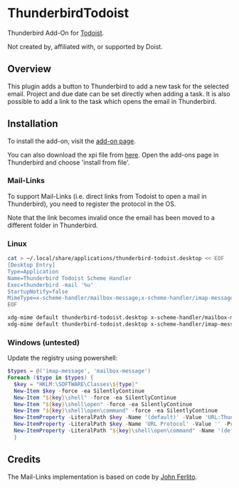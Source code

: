 # ThunderbirdTodoist
Thunderbird Add-On for [Todoist](https://todoist.com).

Not created by, affiliated with, or supported by Doist.

## Overview
This plugin adds a button to Thunderbird to add a new task for the selected email. Project and due date can be set directly when adding a task. It is also possible to add a link to the task which opens the email in Thunderbird.

## Installation
To install the add-on, visit the [add-on page](https://addons.thunderbird.net/de/thunderbird/addon/thunderbird-todoist/).

You can also download the xpi file from [here](https://dl.smeanox.com/thunderbird-todoist-0.3.xpi). Open the add-ons page in Thunderbird and choose 'install from file'.

### Mail-Links
To support Mail-Links (i.e. direct links from Todoist to open a mail in Thunderbird), you need to register the protocol in the OS.

Note that the link becomes invalid once the email has been moved to a different folder in Thunderbird.

### Linux

``` bash
cat > ~/.local/share/applications/thunderbird-todoist.desktop << EOF
[Desktop Entry]
Type=Application
Name=Thunderbird Todoist Scheme Handler
Exec=thunderbird -mail '%u'
StartupNotify=false
MimeType=x-scheme-handler/mailbox-message;x-scheme-handler/imap-message;
EOF

xdg-mime default thunderbird-todoist.desktop x-scheme-handler/mailbox-message
xdg-mime default thunderbird-todoist.desktop x-scheme-handler/imap-message
```

### Windows (untested)

Update the registry using powershell:

``` powershell
$types = @('imap-message', 'mailbox-message')
Foreach ($type in $types) {
  $key = "HKLM:\SOFTWARE\Classes\${type}"
  New-Item $key -force -ea SilentlyContinue
  New-Item "${key}\shell" -force -ea SilentlyContinue
  New-Item "${key}\shell\open" -force -ea SilentlyContinue
  New-Item "${key}\shell\open\command" -force -ea SilentlyContinue
  New-ItemProperty -LiteralPath $key -Name '(default)' -Value 'URL:Thunderbird Todoist Links' -PropertyType String -Force -ea SilentlyContinue
  New-ItemProperty -LiteralPath $key -Name 'URL Protocol' -Value '' -PropertyType String -Force -ea SilentlyContinue
  New-ItemProperty -LiteralPath "${key}\shell\open\command" -Name '(default)' -Value '\"C:\Program Files (x86)\Mozilla Thunderbird\thunderbird.exe\" -mail \"%1\' -PropertyType String -Force -ea SilentlyContinue
  }
```

## Credits
The Mail-Links implementation is based on code by [John Ferlito](https://github.com/johnf).
